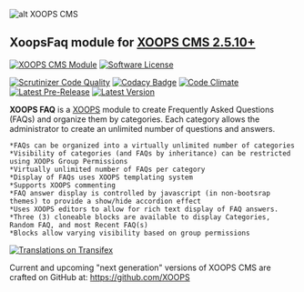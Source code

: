 ![alt XOOPS CMS](https://xoops.org/images/logoXoopsPhp8.png)
## XoopsFaq module for  [XOOPS CMS 2.5.10+](https://xoops.org)
[![XOOPS CMS Module](https://img.shields.io/badge/XOOPS%20CMS-Module-blue.svg)](https://xoops.org)
[![Software License](https://img.shields.io/badge/license-GPL-brightgreen.svg?style=flat)](https://www.gnu.org/licenses/gpl-2.0.html)


[![Scrutinizer Code Quality](https://img.shields.io/scrutinizer/g/XoopsModules25x/xoopsfaq.svg?style=flat)](https://scrutinizer-ci.com/g/XoopsModules25x/xoopsfaq/?branch=master)
[![Codacy Badge](https://api.codacy.com/project/badge/Grade/2c1ce57c3e6f4d5b9b55198b4305cd14)](https://www.codacy.com/app/XoopsModules25x/xoopsfaq_2)
[![Code Climate](https://img.shields.io/codeclimate/github/XoopsModules25x/xoopsfaq.svg?style=flat)](https://codeclimate.com/github/XoopsModules25x/xoopsfaq)
[![Latest Pre-Release](https://img.shields.io/github/tag/XoopsModules25x/xoopsfaq.svg?style=flat)](https://github.com/XoopsModules25x/xoopsfaq/tags/)
[![Latest Version](https://img.shields.io/github/release/XoopsModules25x/xoopsfaq.svg?style=flat)](https://github.com/XoopsModules25x/xoopsfaq/releases/)

**XOOPS FAQ** is a [XOOPS](https://xoops.org) module to create Frequently Asked Questions (FAQs) and organize
    them by categories. Each category allows the administrator to create an unlimited number of questions and answers.

    *FAQs can be organized into a virtually unlimited number of categories
    *Visibility of categories (and FAQs by inheritance) can be restricted using XOOPs Group Permissions
    *Virtually unlimited number of FAQs per category
    *Display of FAQs uses XOOPS templating system
    *Supports XOOPS commenting
    *FAQ answer display is controlled by javascript (in non-bootsrap themes) to provide a show/hide accordion effect
    *Uses XOOPS editors to allow for rich text display of FAQ answers.
    *Three (3) cloneable blocks are available to display Categories, Random FAQ, and most Recent FAQ(s)
    *Blocks allow varying visibility based on group permissions

[![Translations on Transifex](https://xoops.org/images/translations-transifex-blue.svg)](https://www.transifex.com/xoops)

Current and upcoming "next generation" versions of XOOPS CMS are crafted on GitHub at: https://github.com/XOOPS
